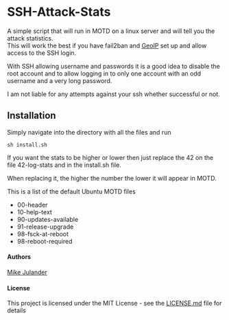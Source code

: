 # SSH-Attack-Stats #
A simple script that will run in MOTD on a linux server and will tell you the attack statistics.<br>
This will work the best if you have fail2ban and [GeoIP][geoipurl] set up and allow access to the SSH login.<br>

With SSH allowing username and passwords it is a good idea to disable the root account and to allow logging in to only one account with an odd username and a very long password.<br>

I am not liable for any attempts against your ssh whether successful or not.

## Installation ##

Simply navigate into the directory with all the files and run 
``` 
sh install.sh
```

If you want the stats to be higher or lower then just replace the 42 on the file 42-log-stats and in the install.sh file. <br>

When replacing it, the higher the number the lower it will appear in MOTD.<br>

This is a list of the default Ubuntu MOTD files<br>
* 00-header 
* 10-help-text
* 90-updates-available  
* 91-release-upgrade
* 98-fsck-at-reboot
* 98-reboot-required

#### Authors ####
[Mike Julander][mikeurl]

#### License ####
This project is licensed under the MIT License - see the [LICENSE.md](LICENSE.md) file for details

[geoipurl]: https://www.axllent.org/docs/view/ssh-geoip/
[mikeurl]: https://mikej.tech

